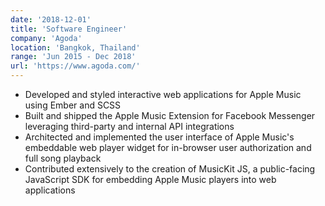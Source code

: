 ```yaml
---
date: '2018-12-01'
title: 'Software Engineer'
company: 'Agoda'
location: 'Bangkok, Thailand'
range: 'Jun 2015 - Dec 2018'
url: 'https://www.agoda.com/'
---
```


- Developed and styled interactive web applications for Apple Music using Ember and SCSS
- Built and shipped the Apple Music Extension for Facebook Messenger leveraging third-party and internal API integrations
- Architected and implemented the user interface of Apple Music's embeddable web player widget for in-browser user authorization and full song playback
- Contributed extensively to the creation of MusicKit JS, a public-facing JavaScript SDK for embedding Apple Music players into web applications
